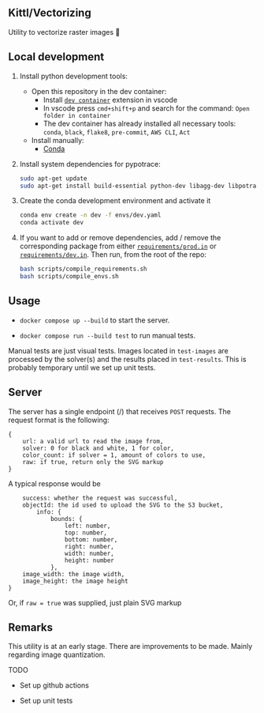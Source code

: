 ## Kittl/Vectorizing

Utility to vectorize raster images :rocket:

## Local development

1. Install python development tools:
	- Open this repository in the dev container:
		- Install [`dev container`](https://marketplace.visualstudio.com/items?itemName=ms-vscode-remote.remote-containers) extension in vscode
		- In vscode press `cmd+shift+p` and search for the command: `Open folder in container`
		- The dev container has already installed all necessary tools: `conda`, `black`, `flake8`, `pre-commit`, `AWS CLI`, `Act`
	- Install manually:
		- [Conda](https://docs.conda.io/projects/miniconda/en/latest/miniconda-install.html)

2. Install system dependencies for pypotrace:

	```bash
	sudo apt-get update
	sudo apt-get install build-essential python-dev libagg-dev libpotrace-dev pkg-config
	```

3. Create the conda development environment and activate it

	```bash
	conda env create -n dev -f envs/dev.yaml
	conda activate dev
	```

4. If you want to add or remove dependencies, add / remove the corresponding package from either [`requirements/prod.in`](requirements/prod.in) or [`requirements/dev.in`](requirements/dev.in). Then run, from the root of the repo:

	```bash
	bash scripts/compile_requirements.sh
	bash scripts/compile_envs.sh
	```

## Usage

-  `docker compose up --build` to start the server.

-  `docker compose run --build test` to run manual tests.

Manual tests are just visual tests. Images located in `test-images` are processed by the solver(s) and the results placed in `test-results`. This is probably temporary until we set up unit tests.

## Server

The server has a single endpoint (/) that receives `POST` requests.
The request format is the following:

```
{
	url: a valid url to read the image from,
	solver: 0 for black and white, 1 for color,
	color_count: if solver = 1, amount of colors to use,
	raw: if true, return only the SVG markup
}
```

A typical response would be

```
	success: whether the request was successful,
	objectId: the id used to upload the SVG to the S3 bucket,
		info: {
			bounds: {
				left: number,
				top: number,
				bottom: number,
				right: number,
				width: number,
				height: number
			},
	image_width: the image width,
	image_height: the image height
}
```

Or, if `raw = true` was supplied, just plain SVG markup

## Remarks
This utility is at an early stage. There are improvements to be made. Mainly regarding image quantization.

TODO

- Set up github actions

- Set up unit tests